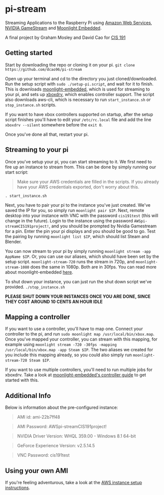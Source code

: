 pi-stream
=========

Streaming Applications to the Raspberry Pi using [Amazon Web Services](https://aws.amazon.com/), [NVIDIA GameStream]( http://shield.nvidia.com/game-stream) and [Moonlight Embedded](https://github.com/irtimmer/moonlight-embedded).

A final project by Graham Mosley and David Cao for [CIS 191](https://www.seas.upenn.edu/~cis191/index.html)

Getting started
---------------

Start by downloading the repo or cloning it on your pi.
`git clone https://github.com/dcao96/pi-stream`

Open up your terminal and cd to the directory you just cloned/downloaded. Run the setup script with `sudo ./setup-pi.script`, and wait for it to finish. This is downloads [moonlight-embedded](https://github.com/irtimmer/moonlight-embedded), which is used for streaming to your pi, and sets up [xboxdrv](https://github.com/xboxdrv/xboxdrv), which enables controller support. The script also downloads aws-cli, which is necessary to run `start_instance.sh` or `stop_instance.sh` scripts.

If you want to have xbox controllers supported on startup, after the setup script finishes you'll have to edit your `/etc/rc.local` file and add the line `xboxdrv --silent` somewhere before the `exit 0`.

Once you've done all that, restart your pi.

Streaming to your pi
-----------

Once you've setup your pi, you can start streaming to it. We first need to fire up an instance to stream from. This can be done by simply running our start script: 
> Make sure your AWS credentials are filled in the scripts. If you already have your AWS credentials exported, don't worry about this.

`. start_instance.sh`

Next, you have to pair your pi to the instance you've just created. We've saved the IP for you, so simply run `moonlight pair $IP`. Next, remote desktop into your instance with VNC with the password `cis191test` (this will change in the future). Login to the instance using the password `AWSpi-streamCIS191project!`, and you should be prompted by Nvidia Gamestream for a pin. Enter the pin your pi displays and you should be good to go. Test the pairing by running `moonlight list $IP`, which should list Steam and Blender.

You can now stream to your pi by simply running `moonlight stream -app AppName $IP`. Or, you can use our aliases, which should have been set by the setup script. `moonlight-stream-720` runs the stream in 720p, and `moonlight-stream-1080` does the same in 1080p. Both are in 30fps. You can read more about moonlight-embedded [here](https://github.com/irtimmer/moonlight-embedded).

To shut down your instance, you can just run the shut down script we've provided.
`./stop_instance.sh`

__PLEASE SHUT DOWN YOUR INSTANCES ONCE YOU ARE DONE, SINCE THEY COST AROUND 10 CENTS AN HOUR IDLE__

Mapping a controller
----------

If you want to use a controller, you'll have to map one. Connect your controller to the pi, and run `sudo moonlight map /usr/local/bin/xbox.map`. Once you've mapped your controller, you can stream with this mapping, for example using `moonlight stream -720 -30fps -mapping /usr/local/bin/xbox.map -app Steam $IP`. The two aliases we created for you include this mapping already, so you could also simply run `moonlight-stream-720 Steam $IP`.

If you want to use multiple controllers, you'll need to run multiple jobs for xboxdrv. Take a look at  [moonlight-embedded's controller guide](https://github.com/irtimmer/moonlight-embedded/wiki/Controllers-set-up) to get started with this.

Additional Info
----------

Below is information about the pre-configured instance:
  > AMI id: ami-22b7ff48
  
  > AMI Password: AWSpi-streamCIS191project!
  
  > NVIDIA Driver Version: WHQL 359.00 - Windows 8.1 64-bit
  
  > GeForce Experience Version: v2.5.14.5

  > VNC Password: cis191test

Using your own AMI
-----------

If you're feeling adventurous, take a look at the [AWS instance setup instructions](https://github.com/dcao96/pi-stream/blob/master/AWSsetup.md).
